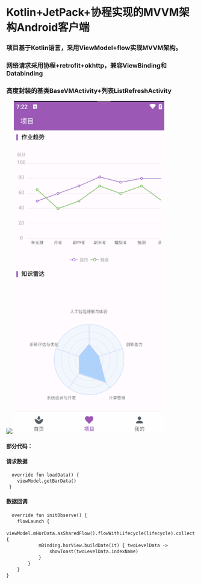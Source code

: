 # Kotlin+JetPack+协程实现的MVVM架构Android客户端

### 项目基于Kotlin语言，采用ViewModel+flow实现MVVM架构。
### 网络请求采用协程+retrofit+okhttp，兼容ViewBinding和Databinding
### 高度封装的基类BaseVMActivity+列表ListRefreshActivity

<img src="https://github.com/huangfangjing/Kotlin-Frame/blob/master/test1.gif" width="400px">           <img src="https://github.com/huangfangjing/Kotlin-Frame/blob/master/test2.gif" width="400px">  

#### 部分代码：

#### 请求数据

      override fun loadData() {
        viewModel.getBarData()
     }

#### 数据回调

      override fun initObserve() {
        flowLaunch {
            viewModel.mHorData.asSharedFlow().flowWithLifecycle(lifecycle).collect {
                mBinding.horView.buildDate(it) { twoLevelData ->
                    showToast(twoLevelData.indexName)
                }
            }
        }
    }



